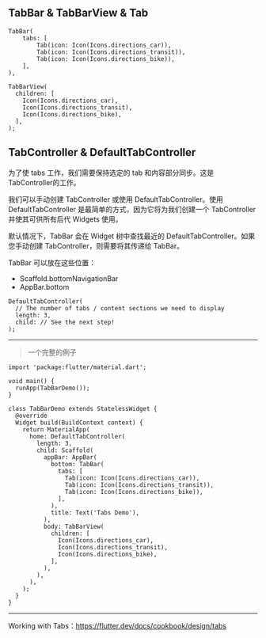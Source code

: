 ## TabBar & TabBarView & Tab


```
TabBar(
    tabs: [
        Tab(icon: Icon(Icons.directions_car)),
        Tab(icon: Icon(Icons.directions_transit)),
        Tab(icon: Icon(Icons.directions_bike)),
    ],
),
```


```
TabBarView(
  children: [
    Icon(Icons.directions_car),
    Icon(Icons.directions_transit),
    Icon(Icons.directions_bike),
  ],
);
```


## TabController & DefaultTabController

为了使 tabs 工作，我们需要保持选定的 tab 和内容部分同步。这是TabController的工作。

我们可以手动创建 TabController 或使用 DefaultTabController。使用 DefaultTabController 是最简单的方式，因为它将为我们创建一个 TabController 并使其可供所有后代 Widgets 使用。

默认情况下，TabBar 会在 Widget 树中查找最近的 DefaultTabController。如果您手动创建 TabController，则需要将其传递给 TabBar。

TabBar 可以放在这些位置：

* Scaffold.bottomNavigationBar
* AppBar.bottom

```
DefaultTabController(
  // The number of tabs / content sections we need to display
  length: 3,
  child: // See the next step!
);
```

---

> 一个完整的例子

```
import 'package:flutter/material.dart';

void main() {
  runApp(TabBarDemo());
}

class TabBarDemo extends StatelessWidget {
  @override
  Widget build(BuildContext context) {
    return MaterialApp(
      home: DefaultTabController(
        length: 3,
        child: Scaffold(
          appBar: AppBar(
            bottom: TabBar(
              tabs: [
                Tab(icon: Icon(Icons.directions_car)),
                Tab(icon: Icon(Icons.directions_transit)),
                Tab(icon: Icon(Icons.directions_bike)),
              ],
            ),
            title: Text('Tabs Demo'),
          ),
          body: TabBarView(
            children: [
              Icon(Icons.directions_car),
              Icon(Icons.directions_transit),
              Icon(Icons.directions_bike),
            ],
          ),
        ),
      ),
    );
  }
}
```

---

Working with Tabs：https://flutter.dev/docs/cookbook/design/tabs